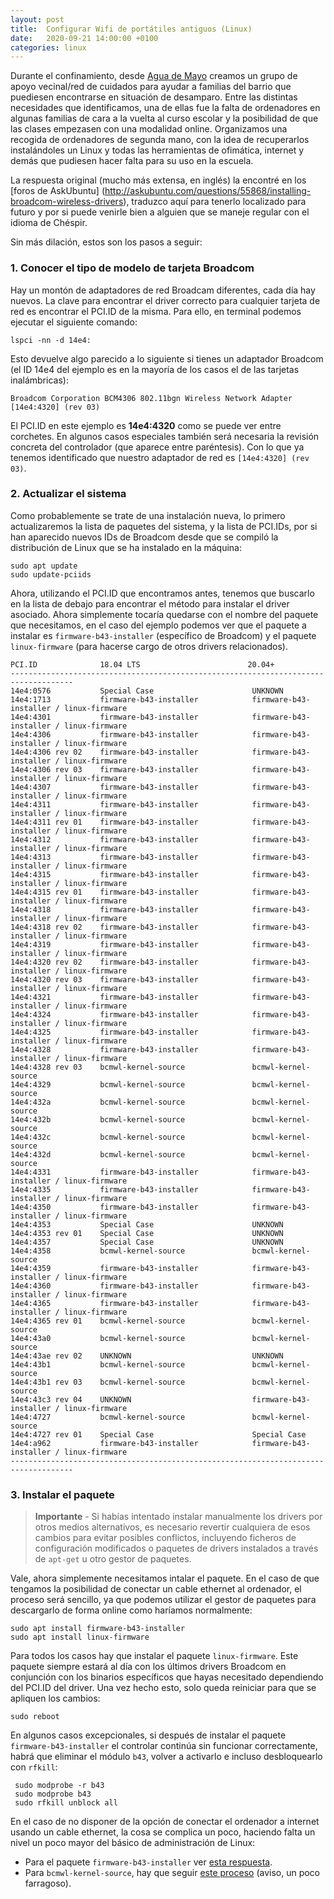 ```yaml
---
layout: post
title:  Configurar Wifi de portátiles antiguos (Linux)
date:   2020-09-21 14:00:00 +0100
categories: linux 
---
```


Durante el confinamiento, desde [Agua de Mayo](https://asociacionaguademayo.org/) creamos un grupo de apoyo vecinal/red de cuidados para ayudar a familias del barrio que puediesen encontrarse en situación de desamparo. Entre las distintas necesidades que identificamos, una de ellas fue la falta de ordenadores en algunas familias de cara a la vuelta al curso escolar y la posibilidad de que las clases empezasen con una modalidad online. Organizamos una recogida de ordenadores de segunda mano, con la idea de recuperarlos instalándoles un Linux y todas las herramientas de ofimática, internet y demás que pudiesen hacer falta para su uso en la escuela. 

La respuesta original (mucho más extensa, en inglés) la encontré en los [foros de AskUbuntu] 
(http://askubuntu.com/questions/55868/installing-broadcom-wireless-drivers), traduzco aquí para tenerlo localizado para futuro y por si puede venirle bien a alguien que se maneje regular con el idioma de Chéspir.

Sin más dilación, estos son los pasos a seguir:

### 1. Conocer el tipo de modelo de tarjeta Broadcom

Hay un montón de adaptadores de red Broadcam diferentes, cada día hay nuevos. La clave para encontrar el driver correcto para cualquier tarjeta de red es encontrar el PCI.ID de la misma. Para ello, en terminal podemos ejecutar el siguiente comando:

```
lspci -nn -d 14e4:
```

Esto devuelve algo parecido a lo siguiente si tienes un adaptador Broadcom (el ID 14e4 del ejemplo es en la mayoría de los casos el de las tarjetas inalámbricas):
```
Broadcom Corporation BCM4306 802.11bgn Wireless Network Adapter [14e4:4320] (rev 03)
```

El PCI.ID en este ejemplo es **14e4:4320** como se puede ver entre corchetes. En algunos casos especiales también será necesaria la revisión concreta del controlador (que aparece entre paréntesis). Con lo que ya tenemos identificado que nuestro adaptador de red es `[14e4:4320] (rev 03)`.


### 2. Actualizar el sistema

Como probablemente se trate de una instalación nueva, lo primero actualizaremos la lista de paquetes del sistema, y la lista de PCI.IDs, por si han aparecido nuevos IDs de Broadcom desde que se compiló la distribución de Linux que se ha instalado en la máquina:

    sudo apt update
    sudo update-pciids

Ahora, utilizando el PCI.ID que encontramos antes, tenemos que buscarlo en la lista de debajo para encontrar el método para instalar el driver asociado. Ahora simplemente tocaría quedarse con el nombre del paquete que necesitamos, en el caso del ejemplo podemos ver que el paquete a instalar es  `firmware-b43-installer` (específico de Broadcom) y el paquete `linux-firmware` (para hacerse cargo de otros drivers relacionados).


    PCI.ID      	    18.04 LTS 	 	                 20.04+
    ------------------------------------------------------------------------------------
    14e4:0576	    	Special Case                      UNKNOWN      
    14e4:1713  	    	firmware-b43-installer            firmware-b43-installer / linux-firmware      
    14e4:4301  	    	firmware-b43-installer            firmware-b43-installer / linux-firmware      
    14e4:4306	    	firmware-b43-installer            firmware-b43-installer / linux-firmware      
    14e4:4306 rev 02	firmware-b43-installer            firmware-b43-installer / linux-firmware      
    14e4:4306 rev 03	firmware-b43-installer            firmware-b43-installer / linux-firmware      
    14e4:4307	    	firmware-b43-installer            firmware-b43-installer / linux-firmware      
    14e4:4311	    	firmware-b43-installer            firmware-b43-installer / linux-firmware      
    14e4:4311 rev 01   	firmware-b43-installer            firmware-b43-installer / linux-firmware      
    14e4:4312	        firmware-b43-installer            firmware-b43-installer / linux-firmware      
    14e4:4313	    	firmware-b43-installer            firmware-b43-installer / linux-firmware      		   
    14e4:4315       	firmware-b43-installer            firmware-b43-installer / linux-firmware      
    14e4:4315 rev 01    firmware-b43-installer            firmware-b43-installer / linux-firmware
    14e4:4318	        firmware-b43-installer            firmware-b43-installer / linux-firmware      		    
    14e4:4318 rev 02    firmware-b43-installer            firmware-b43-installer / linux-firmware      		    
    14e4:4319	        firmware-b43-installer            firmware-b43-installer / linux-firmware      		   
    14e4:4320 rev 02	firmware-b43-installer            firmware-b43-installer / linux-firmware      		   
    14e4:4320 rev 03	firmware-b43-installer            firmware-b43-installer / linux-firmware      		
    14e4:4321	    	firmware-b43-installer            firmware-b43-installer / linux-firmware  
    14e4:4324           firmware-b43-installer            firmware-b43-installer / linux-firmware      	
    14e4:4325		    firmware-b43-installer            firmware-b43-installer / linux-firmware      
    14e4:4328		    firmware-b43-installer            firmware-b43-installer / linux-firmware
    14e4:4328 rev 03	bcmwl-kernel-source               bcmwl-kernel-source      
    14e4:4329		    bcmwl-kernel-source	              bcmwl-kernel-source        
    14e4:432a	       	bcmwl-kernel-source	              bcmwl-kernel-source        
    14e4:432b           bcmwl-kernel-source	              bcmwl-kernel-source        
    14e4:432c  	       	bcmwl-kernel-source	              bcmwl-kernel-source        
    14e4:432d	    	bcmwl-kernel-source	              bcmwl-kernel-source       
    14e4:4331	    	firmware-b43-installer            firmware-b43-installer / linux-firmware          
    14e4:4335	    	firmware-b43-installer            firmware-b43-installer / linux-firmware      
    14e4:4350	    	firmware-b43-installer            firmware-b43-installer / linux-firmware  
    14e4:4353	    	Special Case 		              UNKNOWN        
    14e4:4353 rev 01   	Special Case 		              UNKNOWN                 
    14e4:4357	    	Special Case 		              UNKNOWN        
    14e4:4358	    	bcmwl-kernel-source	              bcmwl-kernel-source
    14e4:4359	    	firmware-b43-installer	          firmware-b43-installer / linux-firmware       
    14e4:4360	    	firmware-b43-installer            firmware-b43-installer / linux-firmware    
    14e4:4365	    	firmware-b43-installer            firmware-b43-installer / linux-firmware      
    14e4:4365 rev 01	bcmwl-kernel-source               bcmwl-kernel-source      
    14e4:43a0 	    	bcmwl-kernel-source	              bcmwl-kernel-source
    14e4:43ae rev 02    UNKNOWN                           UNKNOWN  	  
    14e4:43b1 	    	bcmwl-kernel-source	              bcmwl-kernel-source      	 
    14e4:43b1 rev 03    bcmwl-kernel-source               bcmwl-kernel-source              
    14e4:43c3 rev 04    UNKNOWN                           firmware-b43-installer / linux-firmware                      
    14e4:4727	    	bcmwl-kernel-source		          bcmwl-kernel-source        
    14e4:4727 rev 01   	Special Case                      Special Case         
    14e4:a962	    	firmware-b43-installer            firmware-b43-installer / linux-firmware      
    ------------------------------------------------------------------------------------


### 3. Instalar el paquete 

>  **Importante** - Si habías intentado instalar manualmente los drivers por otros medios alternativos, es necesario revertir cualquiera de esos cambios para evitar posibles conflictos, incluyendo ficheros de configuración modificados o paquetes de drivers instalados a través de `apt-get` u otro gestor de paquetes.

Vale, ahora simplemente necesitamos intalar el paquete. En el caso de que tengamos la posibilidad de conectar un cable ethernet al ordenador, el proceso será sencillo, ya que podemos utilizar el gestor de paquetes para descargarlo de forma online como haríamos normalmente:

    sudo apt install firmware-b43-installer
    sudo apt install linux-firmware

Para todos los casos hay que instalar el paquete `linux-firmware`. Este paquete siempre estará al día con los últimos drivers Broadcom en conjunción con los binarios específicos que hayas necesitado dependiendo del PCI.ID del driver. Una vez hecho esto, solo queda reiniciar para que se apliquen los cambios:

    sudo reboot

En algunos casos excepcionales, si después de instalar el paquete `firmware-b43-installer` el controlar continúa sin funcionar correctamente, habrá que eliminar el módulo `b43`, volver a activarlo e incluso desbloquearlo con `rfkill`:

     sudo modprobe -r b43
     sudo modprobe b43    
     sudo rfkill unblock all  

En el caso de no disponer de la opción de conectar el ordenador a internet usando un cable ethernet, la cosa se complica un poco, haciendo falta un nivel un poco mayor del básico de administración de Linux:

* Para el paquete `firmware-b43-installer` ver [esta respuesta](https://askubuntu.com/a/730813/167850).
* Para `bcmwl-kernel-source`, hay que seguir [este proceso](https://askubuntu.com/questions/626642/how-to-install-broadcom-wireless-drivers-offline/626653#626653) (aviso, un poco farragoso).
